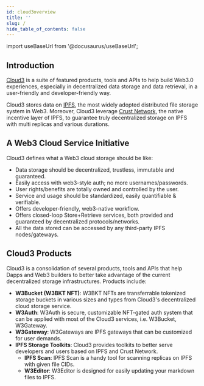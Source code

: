 ```yaml
---
id: cloud3overview
title: ''
slug: /
hide_table_of_contents: false
---
```


import useBaseUrl from '@docusaurus/useBaseUrl';

## Introduction  

[Cloud3](https://cloud3.cc) is a suite of featured products, tools and APIs to help build Web3.0 experiences, especially in decentralized data storage and data retrieval, in a user-friendly and developer-friendly way.

Cloud3 stores data on [IPFS](https://ipfs.tech), the most widely adopted distributed file storage system in Web3. Moreover, Cloud3 leverage [Crust Network](https://crust.network), the native incentive layer of IPFS, to guarantee truly decentralized storage on IPFS with multi replicas and various durations. 

## A Web3 Cloud Service Initiative

Cloud3 defines what a Web3 cloud storage should be like:  
- Data storage should be decentralized, trustless, immutable and guaranteed.  
- Easily access with web3-style auth; no more usernames/passwords.  
- User rights/benefits are totally owned and controlled by the user.  
- Service and usage should be standardized, easily quantifiable & verifiable.  
- Offers developer-friendly, web3-native workflow.  
- Offers closed-loop Store+Retrieve services, both provided and guaranteed by decentralized protocols/networks.  
- All the data stored can be accessed by any third-party IPFS nodes/gateways.  

## Cloud3 Products

Cloud3 is a consolidation of several products, tools and APIs that help Dapps and Web3 builders to better take advantage of the current decentralized storage infrastructures. Products include:  
- **W3Bucket (W3BKT NFT)**: W3BKT NFTs are transferrable tokenized storage buckets in various sizes and types from Cloud3's decentralized cloud storage service.  
- **W3Auth**: W3Auth is secure, customizable NFT-gated auth system that can be applied with most of the Cloud3 services, i.e. W3Bucket, W3Gateway. 
- **W3Gateway**: W3Gateways are IPFS gateways that can be customized for user demands.
- **IPFS Storage Toolkits**: Cloud3 provides toolkits to better serve developers and users based on IPFS and Crust Network.
  - **IPFS Scan**: IPFS Scan is a handy tool for scanning replicas on IPFS with given file CIDs.
  - **W3Editor**: W3Editor is designed for easily updating your markdown files to IPFS.


